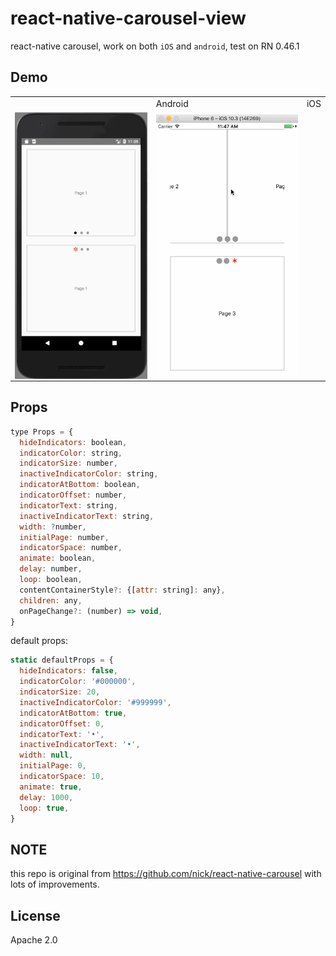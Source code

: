 # react-native-carousel-view

react-native carousel, work on both `iOS` and `android`, test on RN 0.46.1

## Demo
<table>
  <th>
    <td>
      Android
    </td>
    <td>
      iOS
    </td>
  </th>
  <tr>
    <td>
      <img src="./example/android.gif" width="300" style="float: left;">
    </td>
    <td>
      <img src="./example/ios.gif" width="300" style="float: left;">
    </td>
  <tr>
</table>

## Props

```js
type Props = {
  hideIndicators: boolean,
  indicatorColor: string,
  indicatorSize: number,
  inactiveIndicatorColor: string,
  indicatorAtBottom: boolean,
  indicatorOffset: number,
  indicatorText: string,
  inactiveIndicatorText: string,
  width: ?number,
  initialPage: number,
  indicatorSpace: number,
  animate: boolean,
  delay: number,
  loop: boolean,
  contentContainerStyle?: {[attr: string]: any},
  children: any,
  onPageChange?: (number) => void,
}
```

default props:

```js
static defaultProps = {
  hideIndicators: false,
  indicatorColor: '#000000',
  indicatorSize: 20,
  inactiveIndicatorColor: '#999999',
  indicatorAtBottom: true,
  indicatorOffset: 0,
  indicatorText: '•',
  inactiveIndicatorText: '•',
  width: null,
  initialPage: 0,
  indicatorSpace: 10,
  animate: true,
  delay: 1000,
  loop: true,
}
```

## NOTE

this repo is original from https://github.com/nick/react-native-carousel with lots of improvements.

## License

Apache 2.0